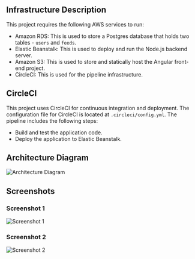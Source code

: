 ## Infrastructure Description

This project requires the following AWS services to run:

- Amazon RDS: This is used to store a Postgres database that holds two tables - `users` and `feeds`.
- Elastic Beanstalk: This is used to deploy and run the Node.js backend server.
- Amazon S3: This is used to store and statically host the Angular front-end project.
- CircleCI: This is used for the pipeline infrastructure.

## CircleCI

This project uses CircleCI for continuous integration and deployment. The configuration file for CircleCI is located at `.circleci/config.yml`. The pipeline includes the following steps:

- Build and test the application code.
- Deploy the application to Elastic Beanstalk.

## Architecture Diagram

![Architecture Diagram](/path/to/architecture-diagram.png)

## Screenshots

### Screenshot 1

![Screenshot 1](/path/to/screenshot1.png)

### Screenshot 2

![Screenshot 2](/path/to/screenshot2.png)
